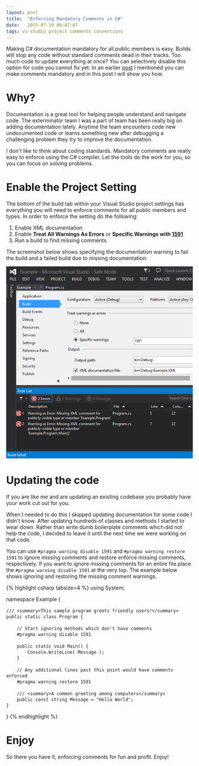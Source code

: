 ```yaml
---
layout: post
title:  "Enforcing Mandatory Comments in C#"
date:   2015-07-10 00:47:07
tags: vs-studio project comments conventions
---
```


Making C# documentation mandatory for all public members is easy. Builds will
stop any code without standard comments dead in their tracks. Too much code
to update everything at once? You can selectively disable this option for code
you cannot fix yet. In an earlier [post][enforce] I mentioned you can make
comments mandatory and in this post I will show you how.

Why?
===============================================================================

Documentation is a great tool for helping people understand and navigate code.
The exterminator team I was a part of team has been really big on adding documentation lately. Anytime the team
encounters code new undocumented code or learns something new after debugging a
challenging problem they try to improve the documentation.

I don't like to think about coding standards. Mandatory comments are really easy to
enforce using the C# compiler. Let the tools do the work for you, so you can
focus on solving problems.

Enable the Project Setting
===============================================================================

The bottom of the build tab within your Visual Studio project settings has
everything you will need to enforce comments for all public members and types.
In order to enforce the setting do the following:

1. Enable XML documentation
2. Enable **Treat All Warnings As Errors** or **Specific Warnings with [1591][cs1591]**
3. Run a build to find missing comments

The screenshot below shows specifying the documentation warning to fail the build
and a failed build due to missing documentation:

<img src="/images/EnforcedComments.png" />

Updating the code
===============================================================================

If you are like me and are updating an existing codebase you probably have your
work cut out for you.

When I needed to do this I skipped updating documentation for some code I didn't know.
After updating hundreds of classes and methods I started to wear down. Rather
than write dumb boilerplate comments which did not help the code, I decided to leave it until the next time
we were working on that code.

You can use ``#pragma warning disable 1591`` and ``#pragma warning restore 1591``
to ignore missing comments and restore enforce missing comments, respectively.
If you want to ignore missing comments for an entire file place the
``#pragma warning disable 1591`` at the very top. The example below shows
ignoring and restoring the missing comment warnings.

{% highlight csharp tabsize=4 %}
using System;

namespace Example {

	/// <summary>This sample program greets friendly users!</summary>
	public static class Program {

		// Start ignoring methods which don't have comments
		#pragma warning disable 1591

		public static void Main() {
			Console.WriteLine( Message );
		}

		// Any additional lines past this point would have comments enforced
		#pragma warning restore 1591

		/// <summary>A common greeting among computers</summary>
		public const string Message = "Hello World";
	}

}
{% endhighlight %}

Enjoy
===============================================================================

So there you have it, enforcing comments for fun and profit. Enjoy!

[enforce]: /posts/exterminator-10-caught-by-conventions/#ext-10-note-1-reverse
[cs1591]: https://msdn.microsoft.com/en-us/library/zk18c1w9.aspx